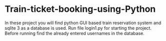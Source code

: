 # Train-ticket-booking-using-Python
In these project you will find python GUI based train reservation system and sqlite 3 as a database is used.
Run file login1.py for starting the project. Before running find the already entered usernames in the database.

